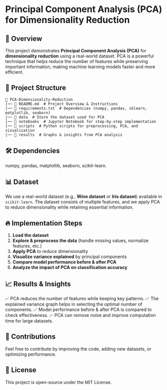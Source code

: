 # Principal Component Analysis (PCA) for Dimensionality Reduction

## 📌 Overview
This project demonstrates **Principal Component Analysis (PCA)** for **dimensionality reduction** using a real-world dataset. PCA is a powerful technique that helps reduce the number of features while preserving important information, making machine learning models faster and more efficient.

## 📂 Project Structure
```
📂 PCA-Dimensionality-Reduction
│── 📜 README.md  # Project Overview & Instructions
│── 📜 requirements.txt  # Dependencies (numpy, pandas, sklearn, matplotlib, seaborn)
│── 📂 data  # Store the dataset used for PCA
│── 📂 notebooks  # Jupyter Notebook for step-by-step implementation
│── 📂 scripts  # Python scripts for preprocessing, PCA, and visualization
│── 📂 results  # Graphs & insights from PCA analysis
```

## 🛠️ Dependencies

numpy,
pandas,
matplotlib,
seaborn,
scikit-learn.


## 📊 Dataset
We use a real-world dataset (e.g., **Wine dataset** or **Iris dataset**) available in `scikit-learn`. The dataset consists of multiple features, and we apply PCA to reduce dimensionality while retaining essential information.

## 🔥 Implementation Steps
1. **Load the dataset**
2. **Explore & preprocess the data** (handle missing values, normalize features, etc.)
3. **Apply PCA** to reduce dimensionality
4. **Visualize variance explained** by principal components
5. **Compare model performance before & after PCA**
6. **Analyze the impact of PCA on classification accuracy**

## 📈 Results & Insights
✅ PCA reduces the number of features while keeping key patterns.
✅ The explained variance graph helps in selecting the optimal number of components.
✅ Model performance before & after PCA is compared to check effectiveness.
✅ PCA can remove noise and improve computation time for large datasets.

## 🤝 Contributions
Feel free to contribute by improving the code, adding new datasets, or optimizing performance.

## 📜 License
This project is open-source under the MIT License.

